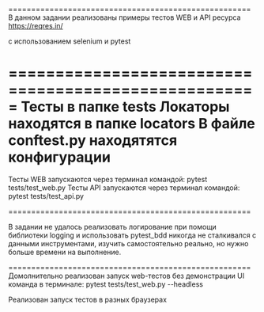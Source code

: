 
=====================================================
В данном задании реализованы примеры тестов WEB и API ресурса https://reqres.in/

с использованием selenium и pytest

=====================================================
Тесты в папке tests
Локаторы находятся в папке locators
В файле conftest.py находятятся конфигурации
=====================================================

Тесты WEB запускаются через терминал командой: pytest tests/test_web.py
Тесты API запускаются через терминал командой: pytest tests/test_api.py

=====================================================

В задании не удалось реализовать логирование при помощи библиотеки logging и использовать pytest_bdd
никогда не сталкивался с данными инструментами, изучить самостоятельно реально, но нужно больше времени на выполнение.

=====================================================
Домолнительно реализован запуск web-тестов без демонстрации UI
команда в терминале: pytest tests/test_web.py --headless

Реализован запуск тестов в разных браузерах





